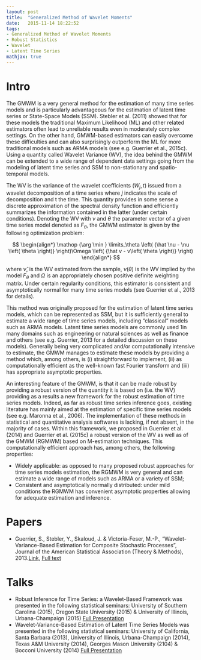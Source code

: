 ```yaml
---
layout: post
title:  "Generalized Method of Wavelet Moments"
date:   2015-11-14 18:22:52
tags: 
- Generalized Method of Wavelet Moments
- Robust Statistics
- Wavelet
- Latent Time Series
mathjax: true
---
```


# Intro

The GMWM is a very general method for the estimation of many time series models and is particularly advantageous for the estimation of latent time series or State-Space Models (SSM). Stebler et al. (2011) showed that for these models the traditional Maximum Likelihood (ML) and other related estimators often lead to unreliable results even in moderately complex settings. On the other hand, GMWM-based estimators can easily overcome these difficulties and can also surprisingly outperform the ML for more traditional models such as ARMA models (see e.g. Guerrier et al., 2015c). Using a quantity called Wavelet Variance (WV), the idea behind the GMWM can be extended to a wide range of dependent data settings going from the modeling of latent time series and SSM to non-stationary
and spatio-temporal models.

The WV is the variance of the wavelet coefficients $\left(W_j,t\right)$ issued from a wavelet decomposition of a time series where $j$ indicates the scale of decomposition and t the time. This quantity provides in some sense a discrete approximation of the spectral density function and efficiently summarizes the information contained in the latter (under certain conditions). Denoting the WV with $\nu$ and $\theta$ the parameter vector of a given time series model denoted as $F_\theta$, the GMWM estimator is given by the following optimization problem:

$$
\begin{align*}
\mathop {\arg \min } \limits_\theta  \left( {\hat \nu  - \nu \left( \theta  \right)} \right)\Omega \left( {\hat v - v\left( \theta  \right)} \right)
\end{align*}
$$


where $\hat{\nu}$, is the WV estimated from the sample, $\nu \left( \theta  \right)$ is the WV implied by the model $F_\theta$ and $\Omega$ is an appropriately chosen positive definite weighting matrix. Under certain regularity conditions, this estimator is consistent and asymptotically normal for many time series models (see Guerrier et al., 2013 for details).

This method was originally proposed for the estimation of latent time series models, which can be represented as SSM, but it is sufficiently general to estimate a wide range of time series models, including “classical” models such as ARMA models. Latent time series models are commonly used
1in many domains such as engineering or natural sciences as well as finance and others (see e.g. Guerrier, 2013 for a detailed discussion on these models). Generally being very complicated and/or computationally intensive to estimate, the GMWM manages to estimate these models by providing a method which, among others, is (i) straightforward to implement, (ii) as computationally efficient as the well-known fast Fourier transform and (iii) has appropriate asymptotic properties.

An interesting feature of the GMWM, is that it can be made robust by providing a robust version of the quantity it is based on (i.e. the WV) providing as a results a new framework for the robust estimation of time series models. Indeed, as far as robust time series inference goes, existing literature has mainly aimed at the estimation of specific time series models (see e.g. Maronna et al., 2006). The implementation of these methods in statistical and quantitative analysis softwares is lacking, if not absent, in the majority of cases. Within this framework, we proposed in Guerrier et al. (2014) and Guerrier et al. (2015c) a robust version of the WV as well as of the GMWM (RGMWM) based on M-estimation techniques. This computationally efficient approach has, among others, the following properties:

* Widely applicable: as opposed to many proposed robust approaches for time series models estimation, the RGMWM is very general and can estimate a wide range of models such as ARMA or a variety of SSM;
* Consistent and asymptotically normally distributed: under mild conditions the RGMWM has convenient asymptotic properties allowing for adequate estimation and inference.

# Papers

* Guerrier, S., Stebler, Y., Skaloud, J. & Victoria-Feser, M.-P., “Wavelet-Variance-Based Estimation for Composite Stochastic Processes”, Journal of the American Statistical Association (Theory & Methods), 2013.<span><a href="http://www.tandfonline.com/doi/full/10.1080/01621459.2013.799920">Link</a></span>, [Full text](/assets/pdfs/GMWM.pdf)

# Talks

* Robust Inference for Time Series: a Wavelet-Based Framework was presented in the following statistical seminars: University of Southern Carolina (2015), Oregon State University (2015) & University of Illinois, Urbana-Champaign (2015) [Full Presentation](/assets/pdfs/usc_2015_rgmwm.pdf)
* Wavelet-Variance-Based Estimation of Latent Time Series Models was presented in the following statistical seminars: University of California, Santa Barbara (2013), University of Illinois, Urbana-Champaign (2014), Texas A&M University (2014), Georges Mason University (2104) & Bocconi University (2014)  [Full Presentation](/assets/pdfs/TAMU.pdf)

